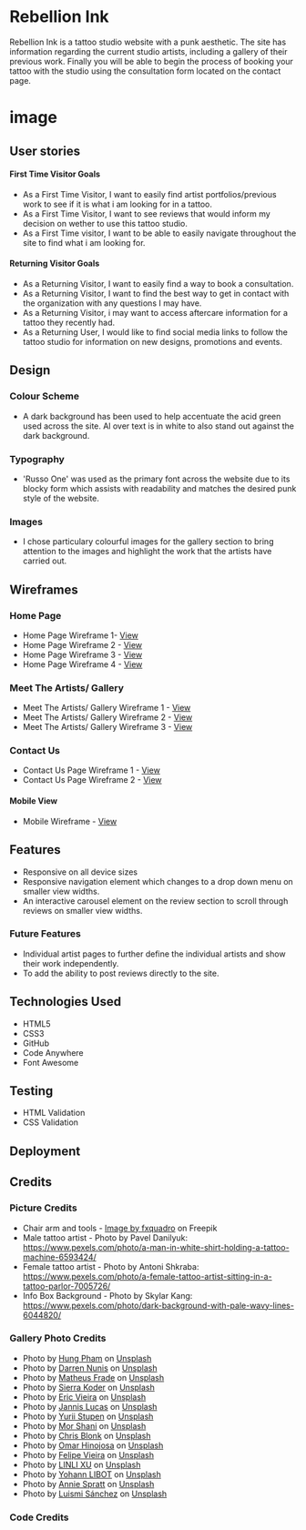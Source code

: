 # Rebellion Ink

Rebellion Ink is a tattoo studio website with a punk aesthetic.  The site has information regarding the current studio artists, including a gallery of their previous work. Finally you will be able to begin the process of booking your tattoo with the studio using the consultation form located on the contact page.


# image 



## User stories

#### First Time Visitor Goals
 - As a First Time Visitor, I want to easily find artist
   portfolios/previous work to see if it is what i am looking for in a
   tattoo.
 - As a First Time Visitor, I want to see reviews that would inform my  
   decision on wether to use this tattoo studio.
 - As a First Time visitor, I want to be able to easily navigate
   throughout the site to     find what i am looking for.

#### Returning Visitor Goals
 - As a Returning Visitor, I want to easily find a way to book a
   consultation.
 - As a Returning Visitor, I want to find the best way to get in contact
   with the organization with any questions I may have.
 - As a Returning Visitor, i may want to access aftercare information for a tattoo they recently had.
 - As a Returning User, I would like to find social media links to follow the tattoo studio for information on new designs, promotions and events.

## Design
### Colour Scheme
- A dark background has been used to help accentuate the acid green used across the site. Al over text is in white to also stand out against the dark background.
### Typography
- 'Russo One' was used as the primary font across the website due to its blocky form which assists with readability and matches the desired punk style of the website.
### Images
- I chose particulary colourful images for the gallery section to bring attention to the images and highlight the work that the artists have carried out.

## Wireframes

### Home Page
- Home Page Wireframe 1- [View](readme_media/wireframes/Landing_Page.png)
- Home Page Wireframe 2 - [View](readme_media/wireframes/Home_Page_2.png)
- Home Page Wireframe 3 - [View](readme_media/wireframes/Home_Page_3.png)
- Home Page Wireframe 4 - [View](readme_media/wireframes/Home_Page_4.png)
### Meet The Artists/ Gallery
- Meet The Artists/ Gallery Wireframe 1 - [View](readme_media/wireframes/Meet_The_Artists_Page.png)
- Meet The Artists/ Gallery Wireframe 2 - [View](readme_media/wireframes/Meet_The_Artists_Page_2.png)
- Meet The Artists/ Gallery Wireframe 3 - [View](readme_media/wireframes/Meet_The_Artists_Page_3.png)
### Contact Us
-   Contact Us Page Wireframe 1 -  [View](readme_media/wireframes/Contact_Us_Page.png)
-  Contact Us Page Wireframe 2 -  [View](readme_media/wireframes/Contact_Us_Page_2.png)
#### Mobile View
-  Mobile Wireframe -  [View](readme_media/wireframes/Mobile_View.png)

## Features
- Responsive on all device sizes
- Responsive navigation element which changes to a drop down menu on smaller view widths.
- An interactive carousel element on the review section to scroll through reviews on smaller view widths.
### Future Features
- Individual artist pages to further define the individual artists and show their work independently.
- To add the ability to post reviews directly to the site.

## Technologies Used
- HTML5
- CSS3
- GitHub
- Code Anywhere
- Font Awesome
## Testing
- HTML Validation
- CSS Validation
## Deployment

## Credits
### Picture Credits
- Chair arm and tools - <a  href="https://www.freepik.com/free-photo/dark-photo-different-equipment-tattoo-making-tattoo-salon_26605680.htm#query=tattoo%20parlor&position=1&from_view=search&track=ais">Image by fxquadro</a> on Freepik
- Male tattoo artist - Photo by Pavel Danilyuk: https://www.pexels.com/photo/a-man-in-white-shirt-holding-a-tattoo-machine-6593424/
- Female tattoo artist - Photo by Antoni Shkraba: https://www.pexels.com/photo/a-female-tattoo-artist-sitting-in-a-tattoo-parlor-7005726/
- Info Box Background  - Photo by Skylar Kang: https://www.pexels.com/photo/dark-background-with-pale-wavy-lines-6044820/
### Gallery Photo Credits
- Photo by <a  href="https://unsplash.com/@thomexinxan?utm_source=unsplash&utm_medium=referral&utm_content=creditCopyText">Hung Pham</a> on <a  href="https://unsplash.com/images/things/tattoo?utm_source=unsplash&utm_medium=referral&utm_content=creditCopyText">Unsplash</a>
- Photo by <a  href="https://unsplash.com/@dnunis?utm_source=unsplash&utm_medium=referral&utm_content=creditCopyText">Darren Nunis</a> on <a  href="https://unsplash.com/images/things/tattoo?utm_source=unsplash&utm_medium=referral&utm_content=creditCopyText">Unsplash</a>
- Photo by <a  href="https://unsplash.com/@matheusfrade?utm_source=unsplash&utm_medium=referral&utm_content=creditCopyText">Matheus Frade</a> on <a  href="https://unsplash.com/images/things/tattoo?utm_source=unsplash&utm_medium=referral&utm_content=creditCopyText">Unsplash</a>
- Photo by <a  href="https://unsplash.com/@sierragracephotography96?utm_source=unsplash&utm_medium=referral&utm_content=creditCopyText">Sierra Koder</a> on <a  href="https://unsplash.com/photos/bBtGi7Y6Aco?utm_source=unsplash&utm_medium=referral&utm_content=creditCopyText">Unsplash</a>
- Photo by <a  href="https://unsplash.com/fr/@ericvieira?utm_source=unsplash&utm_medium=referral&utm_content=creditCopyText">Eric Vieira</a> on <a  href="https://unsplash.com/images/things/tattoo?utm_source=unsplash&utm_medium=referral&utm_content=creditCopyText">Unsplash</a>
- Photo by <a  href="https://unsplash.com/@jannis_lucas?utm_source=unsplash&utm_medium=referral&utm_content=creditCopyText">Jannis Lucas</a> on <a  href="https://unsplash.com/images/things/tattoo?utm_source=unsplash&utm_medium=referral&utm_content=creditCopyText">Unsplash</a>
- Photo by <a  href="https://unsplash.com/@yurii_stupen?utm_source=unsplash&utm_medium=referral&utm_content=creditCopyText">Yurii Stupen</a> on <a  href="https://unsplash.com/images/things/tattoo?utm_source=unsplash&utm_medium=referral&utm_content=creditCopyText">Unsplash</a>
- Photo by <a  href="https://unsplash.com/@morsha?utm_source=unsplash&utm_medium=referral&utm_content=creditCopyText">Mor Shani</a> on <a  href="https://unsplash.com/images/things/tattoo?utm_source=unsplash&utm_medium=referral&utm_content=creditCopyText">Unsplash</a>
- Photo by <a  href="https://unsplash.com/ko/@chriskristiansen?utm_source=unsplash&utm_medium=referral&utm_content=creditCopyText">Chris Blonk</a> on <a  href="https://unsplash.com/images/things/tattoo?utm_source=unsplash&utm_medium=referral&utm_content=creditCopyText">Unsplash</a>
- Photo by <a  href="https://unsplash.com/@omar_hinojosa?utm_source=unsplash&utm_medium=referral&utm_content=creditCopyText">Omar Hinojosa</a> on <a  href="https://unsplash.com/photos/AjC2x6hrCr4?utm_source=unsplash&utm_medium=referral&utm_content=creditCopyText">Unsplash</a>
- Photo by <a  href="https://unsplash.com/@felpsskater?utm_source=unsplash&utm_medium=referral&utm_content=creditCopyText">Felipe Vieira</a> on <a  href="https://unsplash.com/photos/FCC2jFSnkDc?utm_source=unsplash&utm_medium=referral&utm_content=creditCopyText">Unsplash</a>
- Photo by <a  href="https://unsplash.com/@xlllyt9694?utm_source=unsplash&utm_medium=referral&utm_content=creditCopyText">LINLI XU</a> on <a  href="https://unsplash.com/photos/uetWjffSNMY?utm_source=unsplash&utm_medium=referral&utm_content=creditCopyText">Unsplash</a>
- Photo by <a  href="https://unsplash.com/@yohannlibot?utm_source=unsplash&utm_medium=referral&utm_content=creditCopyText">Yohann LIBOT</a> on <a  href="https://unsplash.com/photos/K99hX2KHNEE?utm_source=unsplash&utm_medium=referral&utm_content=creditCopyText">Unsplash</a>
- Photo by <a  href="https://unsplash.com/@anniespratt?utm_source=unsplash&utm_medium=referral&utm_content=creditCopyText">Annie Spratt</a> on <a  href="https://unsplash.com/photos/aJOibhKp1pA?utm_source=unsplash&utm_medium=referral&utm_content=creditCopyText">Unsplash</a>
- Photo by <a  href="https://unsplash.com/@luismisanchez?utm_source=unsplash&utm_medium=referral&utm_content=creditCopyText">Luismi Sánchez</a> on <a  href="https://unsplash.com/photos/f4n24BEfH7k?utm_source=unsplash&utm_medium=referral&utm_content=creditCopyText">Unsplash</a>
### Code Credits